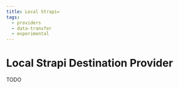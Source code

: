```yaml
---
title: Local Strapi=
tags:
  - providers
  - data-transfer
  - experimental
---
```


# Local Strapi Destination Provider

TODO
